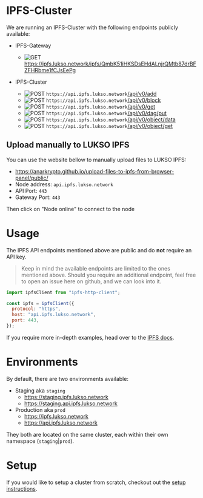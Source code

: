 # IPFS-Cluster

We are running an IPFS-Cluster with the following endpoints publicly available:

- IPFS-Gateway

  - ![GET](https://img.shields.io/badge/-GET-blue) https://ipfs.lukso.network/ipfs/QmbK51iHKSDsEHdALnjrQMtb87drBFZFHRbme1fCJsEePg

- IPFS-Cluster

  - ![POST](https://img.shields.io/badge/-POST-green "POST") `https://api.ipfs.lukso.network`[/api/v0/add](https://docs.ipfs.io/reference/http/api/#api-v0-add)
  - ![POST](https://img.shields.io/badge/-POST-green "POST") `https://api.ipfs.lukso.network`[/api/v0/block](https://docs.ipfs.io/reference/http/api/#api-v0-add)
  - ![POST](https://img.shields.io/badge/-POST-green "POST") `https://api.ipfs.lukso.network`[/api/v0/get](https://docs.ipfs.io/reference/http/api/#api-v0-add)
  - ![POST](https://img.shields.io/badge/-POST-green "POST") `https://api.ipfs.lukso.network`[/api/v0/dag/put](https://docs.ipfs.io/reference/http/api/#api-v0-add)
  - ![POST](https://img.shields.io/badge/-POST-green "POST") `https://api.ipfs.lukso.network`[/api/v0/object/data](https://docs.ipfs.io/reference/http/api/#api-v0-add)
  - ![POST](https://img.shields.io/badge/-POST-green "POST") `https://api.ipfs.lukso.network`[/api/v0/object/get](https://docs.ipfs.io/reference/http/api/#api-v0-add)

## Upload manually to LUKSO IPFS

You can use the website bellow to manually upload files to LUKSO IPFS:

- <https://anarkrypto.github.io/upload-files-to-ipfs-from-browser-panel/public/>
- Node address: `api.ipfs.lukso.network`
- API Port: `443`
- Gateway Port: `443`

Then click on "Node online" to connect to the node

# Usage

The IPFS API endpoints mentioned above are public and do **not** require an API key.

> Keep in mind the available endpoints are limited to the ones mentioned above. Should you require an additional endpoint, feel free to open an issue here on github, and we can look into it.

```javascript
import ipfsClient from "ipfs-http-client";

const ipfs = ipfsClient({
  protocol: "https",
  host: "api.ipfs.lukso.network",
  port: 443,
});
```

If you require more in-depth examples, head over to the [IPFS docs](https://docs.ipfs.io/reference/).

# Environments

By default, there are two environments available:

- Staging aka `staging`
  - https://staging.ipfs.lukso.network
  - https://staging.api.ipfs.lukso.network
- Production aka `prod`
  - https://ipfs.lukso.network
  - https://api.ipfs.lukso.network

They both are located on the same cluster, each within their own namespace (`staging`|`prod`).

# Setup

If you would like to setup a cluster from scratch, checkout out the [setup instructions](./SETUP.md).
